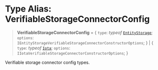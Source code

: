 # Type Alias: VerifiableStorageConnectorConfig

> **VerifiableStorageConnectorConfig** = \{ `type`: *typeof* [`EntityStorage`](../variables/VerifiableStorageConnectorType.md#entitystorage); `options`: `IEntityStorageVerifiableStorageConnectorConstructorOptions`; \} \| \{ `type`: *typeof* [`Iota`](../variables/VerifiableStorageConnectorType.md#iota); `options`: `IIotaVerifiableStorageConnectorConstructorOptions`; \}

Verifiable storage connector config types.

